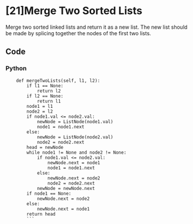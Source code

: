 # [21]Merge Two Sorted Lists

Merge two sorted linked lists and return it as a new list. The new list should be made by splicing together the nodes of the first two lists.

## Code

### Python

```class Solution(object):
    def mergeTwoLists(self, l1, l2):
        if l1 == None:
            return l2
        if l2 == None:
            return l1
        node1 = l1
        node2 = l2
        if node1.val <= node2.val:
            newNode = ListNode(node1.val)
            node1 = node1.next
        else:
            newNode = ListNode(node2.val)
            node2 = node2.next
        head = newNode
        while node1 != None and node2 != None:
            if node1.val <= node2.val:
                newNode.next = node1
                node1 = node1.next
            else:
                newNode.next = node2
                node2 = node2.next
            newNode = newNode.next
        if node1 == None:
            newNode.next = node2
        else:
            newNode.next = node1
        return head
        ```



